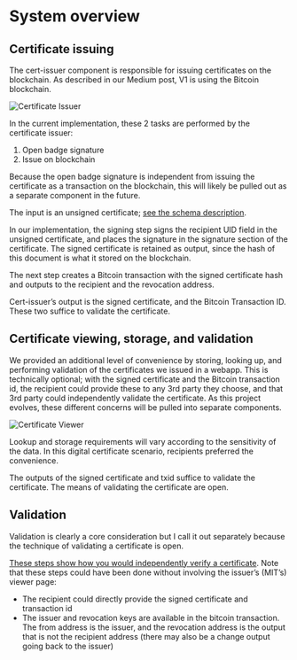 System overview
===============
Certificate issuing
-------------------
The cert-issuer component is responsible for issuing certificates on the blockchain. As described in our Medium post, V1
is using the Bitcoin blockchain.

![Certificate Issuer](/images/cert-issuer.png "Certificate Issuer")


In the current implementation, these 2 tasks are performed by the certificate issuer:

1.	Open badge signature
2.	Issue on blockchain


Because the open badge signature is independent from issuing the certificate as a transaction on the blockchain, this
will likely be pulled out as a separate component in the future.

The input is an unsigned certificate; [see the schema description](http://cert-schema.readthedocs.io/en/latest/).

In our implementation, the signing step signs the recipient UID field in the unsigned certificate, and places the
signature in the signature section of the certificate. The signed certificate is retained as output, since the hash of
this document is what it stored on the blockchain.

The next step creates a Bitcoin transaction with the signed certificate hash and outputs to the recipient and the
revocation address.

Cert-issuer’s output is the signed certificate, and the Bitcoin Transaction ID. These two suffice to validate the
certificate.


Certificate viewing, storage, and validation
--------------------------------------------
We provided an additional level of convenience by storing, looking up, and performing validation of the certificates we
issued in a webapp. This is technically optional; with the signed certificate and the Bitcoin transaction id, the
recipient could provide these to any 3rd party they choose, and that 3rd party could independently validate the
certificate. As this project evolves, these different concerns will be pulled into separate components.

![Certificate Viewer](/images/cert-viewer.png "Certificate Viewer")

Lookup and storage requirements will vary according to the sensitivity of the data. In this digital certificate
 scenario, recipients preferred the convenience.

The outputs of the signed certificate and txid suffice to validate the certificate. The means of validating the
certificate are open.

Validation
----------
Validation is clearly a core consideration but I call it out separately because the technique of validating a
certificate is open.

[These steps show how you would independently verify a certificate](http://cert-viewer.readthedocs.io/en/latest/verify/). Note that these steps could have been done without
involving the issuer’s (MIT’s) viewer page:
- The recipient could directly provide the signed certificate and transaction id
- The issuer and revocation keys are available in the bitcoin transaction. The from address is the issuer, and the
revocation address is the output that is not the recipient address (there may also be a change output going back to the
 issuer)


